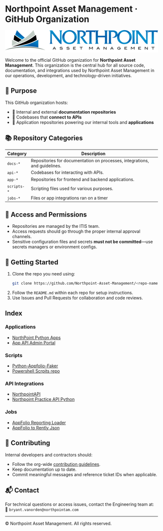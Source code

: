 # Northpoint Asset Management · GitHub Organization

![Northpoint Asset Management Logo](icon/northpoint.png)


Welcome to the official GitHub organization for **Northpoint Asset Management**. This organization is the central hub for all source code, documentation, and integrations used by Northpoint Asset Management in our operations, development, and technology-driven initiatives.

## 📁 Purpose

This GitHub organization hosts:
- 🧾 Internal and external **documentation repositories**
- 🔌 Codebases that **connect to APIs** 
- 📱 Application repositories powering our internal tools and **applications**

## 📚 Repository Categories

| Category           | Description                                      |
|--------------------|--------------------------------------------------|
| `docs-*`           | Repositories for documentation on processes, integrations, and guidelines. |
| `api-*`            | Codebases for interacting with APIs.            |
| `app-*`            | Repositories for frontend and backend applications. |
| `scripts-*`        | Scripting files used for various purposes.       |
| `jobs-*`        | Files or app integrations ran on a timer       |


## 🔐 Access and Permissions

- Repositories are managed by the ITIS team.
- Access requests should go through the proper internal approval channels.
- Sensitive configuration files and secrets **must not be committed**—use secrets managers or environment configs.

## 🚀 Getting Started

1. Clone the repo you need using:
   ```bash
   git clone https://github.com/Northpoint-Asset-Management/<repo-name>.git
   ```
2. Follow the `README.md` within each repo for setup instructions.
3. Use Issues and Pull Requests for collaboration and code reviews.

## Index

### Applications
- [NorthPoint Python Apps](https://github.com/Northpoint-Asset-Management/app-pythonapps)
- [App API Admin Portal](https://github.com/Northpoint-Asset-Management/app-api-admin-portal)

### Scripts
- [Python-Appfolio-Faker](https://github.com/Northpoint-Asset-Management/scripts-Python-Appfolio-Faker)
- [Powershell Scrpits repo](https://github.com/Northpoint-Asset-Management/scripts-powershell)

### API Integrations
- [NorthpointAPI](https://github.com/Northpoint-Asset-Management/api-front-facing-api)
- [Northpoint Practice API Python](https://github.com/Northpoint-Asset-Management/api-python-endpoint)

### Jobs
- [AppFolio Reporting Loader](https://github.com/Northpoint-Asset-Management/jobs-appfolio-load/tree/main)
- [AppFolio to Rently Json](https://github.com/Northpoint-Asset-Management/jobs-rently-json)


## 🤝 Contributing

Internal developers and contractors should:
- Follow the org-wide [contribution guidelines](CONTRIBUTING.md).
- Keep documentation up to date.
- Commit meaningful messages and reference ticket IDs when applicable.

## 📬 Contact

For technical questions or access issues, contact the Engineering team at:  
📧 `bryant.vanorden@northpointam.com`

---

© Northpoint Asset Management. All rights reserved.
